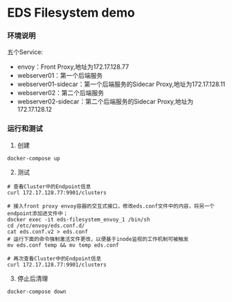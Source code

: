 # EDS Filesystem demo

### 环境说明
五个Service:
- envoy：Front Proxy,地址为172.17.128.77
- webserver01：第一个后端服务
- webserver01-sidecar：第一个后端服务的Sidecar Proxy,地址为172.17.128.11
- webserver02：第二个后端服务
- webserver02-sidecar：第二个后端服务的Sidecar Proxy,地址为172.17.128.12

### 运行和测试
1. 创建
```
docker-compose up
```

2. 测试
```
# 查看Cluster中的Endpoint信息 
curl 172.17.128.77:9901/clusters

# 接入front proxy envoy容器的交互式接口，修改eds.conf文件中的内容，将另一个endpoint添加进文件中；
docker exec -it eds-filesystem_envoy_1 /bin/sh
cd /etc/envoy/eds.conf.d/
cat eds.conf.v2 > eds.conf
# 运行下面的命令强制激活文件更改，以便基于inode监视的工作机制可被触发
mv eds.conf temp && mv temp eds.conf

# 再次查看Cluster中的Endpoint信息 
curl 172.17.128.77:9901/clusters
```

3. 停止后清理
```
docker-compose down
```

